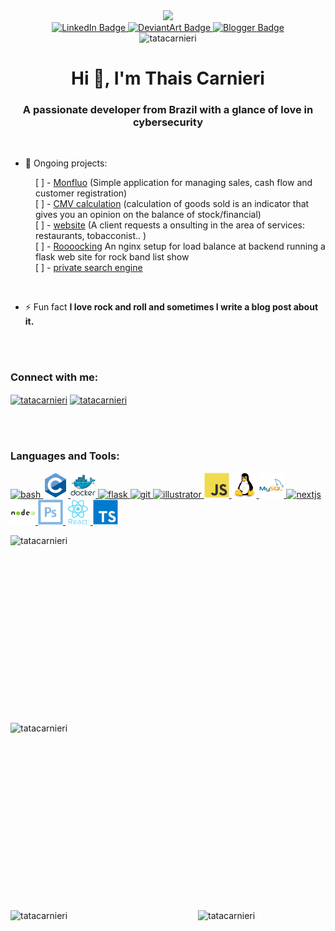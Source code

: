 <div id="header" align="center">
  <img src="https://media.giphy.com/media/hqU2KkjW5bE2v2Z7Q2/giphy.gif" width="100"/>

<div id="badges">
 <a href="https://br.linkedin.com/in/tatacarnieri">
  <img src="https://img.shields.io/badge/LinkedIn-blue?style=for-the-badge&logo=linkedin&logoColor=white" alt="LinkedIn Badge"/>
 </a>
 <a href="https://www.deviantart.com/tatacarnieri">
  <img src="https://img.shields.io/badge/DeviantArt-brightgreen?style=for-the-badge&logo=youtube&logoColor=white" alt="DeviantArt Badge"/>
 </a>
 <a href="https://thaisiguibi.blogspot.com/">
  <img src="https://img.shields.io/badge/Blogger-orange?style=for-the-badge&logo=blogger&logoColor=white" alt="Blogger Badge"/>
 </a>
</div>
  <img src="https://komarev.com/ghpvc/?username=tatacarnieri&label=Profile%20views&color=0e75b6&style=flat" alt="tatacarnieri" />
</div>

<h1 align="center">Hi 👋, I'm Thais Carnieri</h1>
<h3 align="center">A passionate developer from Brazil with a glance of love in cybersecurity</h3>
<br>


- 🔭 Ongoing projects:
<dl>
<dd>[ ] - <a href="https://github.com/tatacarnieri/monfluo">Monfluo</a> (Simple application for managing sales, cash flow and customer registration)</dd>
  <dd>[ ] - <a href="https://github.com/tatacarnieri/tatacarnierisite">CMV calculation</a> (calculation of goods sold is an indicator that gives you an opinion on the balance of stock/financial)</dd>
  <dd>[ ] - <a href="https://github.com/tatacarnieri/tatacarnierisite">website</a> (A client requests a onsulting in the area of services: restaurants, tobacconist.. )</dd>
  <dd>[ ] - <a href="https://github.com/tatacarnieri/roooocking">Roooocking</a> An nginx setup for load balance at backend running a flask web site for rock band list show</dd>
  <dd>[ ] - <a href="https://github.com/tatacarnieri/tatacarnierisite">private search engine </a></dd>
 </dl>

<br />

- ⚡ Fun fact **I love rock and roll and sometimes I write a blog post about it.** 
<br />
<br />
<h3 align="left">Connect with me:</h3>
<p align="left">
<a href="https://linkedin.com/in/tatacarnieri" target="blank"><img align="center" src="https://raw.githubusercontent.com/rahuldkjain/github-profile-readme-generator/master/src/images/icons/Social/linked-in-alt.svg" alt="tatacarnieri" height="30" width="40" /></a>
<a href="https://instagram.com/tatacarnieri" target="blank"><img align="center" src="https://raw.githubusercontent.com/rahuldkjain/github-profile-readme-generator/master/src/images/icons/Social/instagram.svg" alt="tatacarnieri" height="30" width="40" /></a>
</p>
<br /><br />
<h3 align="left">Languages and Tools:</h3>
<p align="left"> 
  <a href="https://www.gnu.org/software/bash/" target="_blank" rel="noreferrer"> <img src="https://www.vectorlogo.zone/logos/gnu_bash/gnu_bash-icon.svg" alt="bash" width="40" height="40"/> </a>
  <a href="https://www.cprogramming.com/" target="_blank" rel="noreferrer"> <img src="https://raw.githubusercontent.com/devicons/devicon/master/icons/c/c-original.svg" alt="c" width="40" height="40"/> </a> 
  <a href="https://www.docker.com/" target="_blank" rel="noreferrer"> <img src="https://raw.githubusercontent.com/devicons/devicon/master/icons/docker/docker-original-wordmark.svg" alt="docker" width="40" height="40"/> </a> 
  <a href="https://flask.palletsprojects.com/" target="_blank" rel="noreferrer"> <img src="https://www.vectorlogo.zone/logos/pocoo_flask/pocoo_flask-icon.svg" alt="flask" width="40" height="40"/> </a> 
  <a href="https://git-scm.com/" target="_blank" rel="noreferrer"> <img src="https://www.vectorlogo.zone/logos/git-scm/git-scm-icon.svg" alt="git" width="40" height="40"/> </a> 
  <a href="https://www.adobe.com/in/products/illustrator.html" target="_blank" rel="noreferrer"> <img src="https://www.vectorlogo.zone/logos/adobe_illustrator/adobe_illustrator-icon.svg" alt="illustrator" width="40" height="40"/> </a> 
  <a href="https://developer.mozilla.org/en-US/docs/Web/JavaScript" target="_blank" rel="noreferrer"> <img src="https://raw.githubusercontent.com/devicons/devicon/master/icons/javascript/javascript-original.svg" alt="javascript" width="40" height="40"/> </a> 
  <a href="https://www.linux.org/" target="_blank" rel="noreferrer"> <img src="https://raw.githubusercontent.com/devicons/devicon/master/icons/linux/linux-original.svg" alt="linux" width="40" height="40"/> </a> 
  <a href="https://www.mysql.com/" target="_blank" rel="noreferrer"> <img src="https://raw.githubusercontent.com/devicons/devicon/master/icons/mysql/mysql-original-wordmark.svg" alt="mysql" width="40" height="40"/> </a> 
  <a href="https://nextjs.org/" target="_blank" rel="noreferrer"> <img src="https://cdn.worldvectorlogo.com/logos/nextjs-2.svg" alt="nextjs" width="40" height="40"/> </a>
  <a href="https://nodejs.org" target="_blank" rel="noreferrer"> <img src="https://raw.githubusercontent.com/devicons/devicon/master/icons/nodejs/nodejs-original-wordmark.svg" alt="nodejs" width="40" height="40"/> </a> 
  <a href="https://www.photoshop.com/en" target="_blank" rel="noreferrer"> <img src="https://raw.githubusercontent.com/devicons/devicon/master/icons/photoshop/photoshop-line.svg" alt="photoshop" width="40" height="40"/> </a> 
  <a href="https://reactjs.org/" target="_blank" rel="noreferrer"> <img src="https://raw.githubusercontent.com/devicons/devicon/master/icons/react/react-original-wordmark.svg" alt="react" width="40" height="40"/> </a> 
  <a href="https://www.typescriptlang.org/" target="_blank" rel="noreferrer"> <img src="https://raw.githubusercontent.com/devicons/devicon/master/icons/typescript/typescript-original.svg" alt="typescript" width="40" height="40"/> </a> </p>

<p><img align="left" width="300" height="300" src="https://github-readme-stats.vercel.app/api?username=tatacarnieri&show_icons=true&locale=en" alt="tatacarnieri" /></p>

<p><img align="left" width="300" height="300" src="https://github-readme-streak-stats.herokuapp.com/?user=tatacarnieri&" alt="tatacarnieri" /></p>

<p><img align="left" width="300" height="300" src="https://github-readme-stats.vercel.app/api/top-langs?username=tatacarnieri&show_icons=true&locale=en&layout=compact" alt="tatacarnieri" /></p>

<br /><br /><br />

<p><a href="https://www.buymeacoffee.com/tatacarnieri"><img align="left" src="https://cdn.buymeacoffee.com/buttons/v2/default-yellow.png" height="40" width="150" alt="tatacarnieri" /></a></p>
